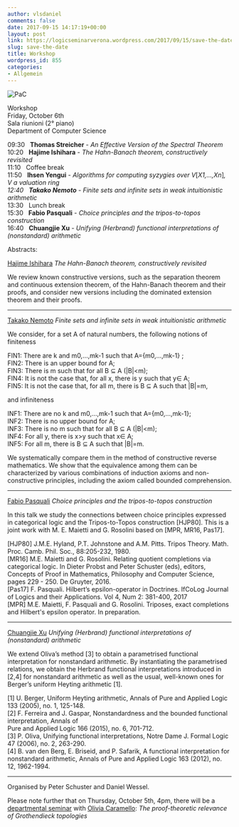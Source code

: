 ```yaml
---
author: vlsdaniel
comments: false
date: 2017-09-15 14:17:19+00:00
layout: post
link: https://logicseminarverona.wordpress.com/2017/09/15/save-the-date/
slug: save-the-date
title: Workshop
wordpress_id: 855
categories:
- Allgemein
---
```


![PaC](https://logicseminarverona.files.wordpress.com/2017/08/pac2.jpg)

Workshop\
Friday, October 6th\
Sala riunioni (2° piano)\
Department of Computer Science

09:30   **Thomas Streicher** - _An Effective Version of the Spectral Theorem_\
10:20   **Hajime Ishihara** - _The Hahn-Banach theorem, constructively revisited_\
11:10   Coffee break\
11:50   **Ihsen Yengui** - _Algorithms for computing syzygies over V_[_X1,...,Xn_]_, V a valuation ring\
_12:40   **Takako Nemoto**_ - Finite sets and infinite sets in weak intuitionistic arithmetic_\
13:30   Lunch break\
15:30   **Fabio Pasquali** - _Choice principles and the tripos-to-topos construction_\
16:40   **Chuangjie Xu** - _Unifying (Herbrand) functional interpretations of (nonstandard) arithmetic_

Abstracts:

[Hajime Ishihara](http://www.jaist.ac.jp/profiles/info_e.php?profile_id=48&syozoku=12)
_The Hahn-Banach theorem, constructively revisited_

We review known constructive versions, such as the separation theorem and continuous extension theorem, of the Hahn-Banach theorem and their proofs, and consider new versions including the dominated extension theorem and their proofs.

___

[Takako Nemoto](http://www.jaist.ac.jp/~t-nemoto/)
_Finite sets and infinite sets in weak intuitionistic arithmetic_

We consider, for a set A of natural numbers, the following notions of finiteness

FIN1: There are k and m0,...,mk-1 such that A={m0,...,mk-1} ;\
FIN2: There is an upper bound for A;\
FIN3: There is m such that for all B ⊆ A (|B|<m);\
FIN4: It is not the case that, for all x, there is y such that y∈ A;\
FIN5: It is not the case that, for all m, there is B ⊆ A such that |B|=m,

and infiniteness

INF1: There are no k and m0,...,mk-1 such that A={m0,...,mk-1};\
INF2: There is no upper bound for A;\
INF3: There is no m such that for all B ⊆ A (|B|<m);\
INF4: For all y, there is x>y such that x∈ A;\
INF5: For all m, there is B ⊆ A such that |B|=m.

We systematically compare them in the method of constructive reverse mathematics. We show that the equivalence among them can be characterized by various combinations of induction axioms and non-constructive principles, including the axiom called bounded comprehension.

___

[Fabio Pasquali](http://www.math.unipd.it/en/department/people/user.php?usertype=7&user=897)
_Choice principles and the tripos-to-topos construction_

In this talk we study the connections between choice principles expressed in categorical logic and the Tripos-to-Topos construction [HJP80].
This is a joint work with M. E. Maietti and G. Rosolini based on [MPR, MR16, Pas17].

[HJP80] J.M.E. Hyland, P.T. Johnstone and A.M. Pitts. Tripos Theory. Math. Proc. Camb. Phil. Soc., 88:205-232, 1980.\
[MR16] M.E. Maietti and G. Rosolini. Relating quotient completions via categorical logic. In Dieter Probst and Peter Schuster (eds), editors, Concepts of Proof in Mathematics, Philosophy and Computer Science, pages 229 - 250. De Gruyter, 2016.\
[Pas17] F. Pasquali. Hilbert’s epsilon-operator in Doctrines. IfCoLog Journal of Logics and their Applications. Vol 4, Num 2: 381-400, 2017\
[MPR] M.E. Maietti, F. Pasquali and G. Rosolini. Triposes, exact completions and Hilbert's epsilon operator. In preparation.

___

[Chuangjie Xu](http://cj-xu.github.io/)
_Unifying (Herbrand) functional interpretations of (nonstandard) arithmetic_

We extend Oliva’s method [3] to obtain a parametrised functional interpretation for nonstandard arithmetic. By instantiating the parametrised relations, we obtain the Herbrand functional interpretations introduced in [2,4] for nonstandard arithmetic as well as the usual, well-known ones for Berger’s uniform Heyting arithmetic [1].

[1] U. Berger, Uniform Heyting arithmetic, Annals of Pure and Applied Logic 133 (2005), no. 1, 125-148.\
[2] F. Ferreira and J. Gaspar, Nonstandardness and the bounded functional interpretation, Annals of\
Pure and Applied Logic 166 (2015), no. 6, 701-712.\
[3] P. Oliva, Unifying functional interpretations, Notre Dame J. Formal Logic 47 (2006), no. 2, 263-290.\
[4] B. van den Berg, E. Briseid, and P. Safarik, A functional interpretation for nonstandard arithmetic, Annals of Pure and Applied Logic 163 (2012), no. 12, 1962-1994.

___

Organised by Peter Schuster and Daniel Wessel.



Please note further that on Thursday, October 5th, 4pm,
there will be a [departmental seminar](http://www.di.univr.it/?ent=seminario&id=4085) with [Olivia Caramello](http://www.oliviacaramello.com/):
_The proof-theoretic relevance of Grothendieck topologies_
